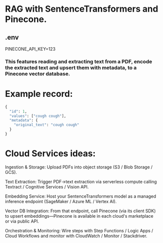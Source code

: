 # RAG with SentenceTransformers and Pinecone.

## .env
PINECONE_API_KEY=123

### This features reading and extracting text from a PDF, encode the extracted text and upsert them with metadata, to a Pinecone vector database.

# Example record:
```python
{
  "id": 1,  
  "values": ["cough cough"], 
  "metadata": { 
    "original_text": "cough cough"  
  } 
}
```

# Cloud Services ideas:

Ingestion & Storage: Upload PDFs into object storage (S3 / Blob Storage / GCS).

Text Extraction: Trigger PDF→text extraction via serverless compute calling Textract / Cognitive Services / Vision API.

Embedding Service: Host your SentenceTransformers model as a managed inference endpoint (SageMaker / Azure ML / Vertex AI).

Vector DB Integration: From that endpoint, call Pinecone (via its client SDK) to upsert embeddings—Pinecone is available in each cloud's marketplace or via public API.

Orchestration & Monitoring: Wire steps with Step Functions / Logic Apps / Cloud Workflows and monitor with CloudWatch / Monitor / Stackdriver.